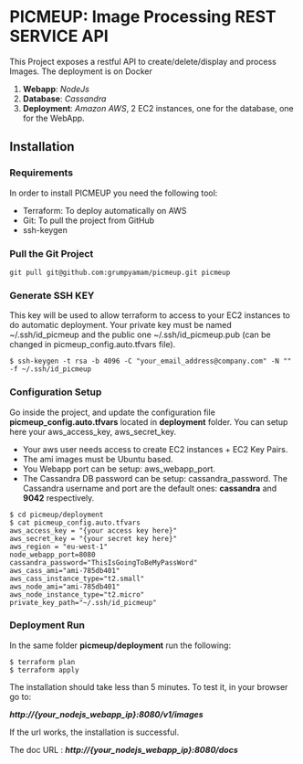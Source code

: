 # PICMEUP: Image Processing REST SERVICE API

This Project exposes a restful API to create/delete/display and process Images.
The deployment is on Docker

  1. **Webapp**: *NodeJs*
  2. **Database**: *Cassandra*
  3. **Deployment**: *Amazon AWS*, 2 EC2 instances, one for the database, one for the WebApp.

## Installation
### Requirements
In order to install PICMEUP you need the following tool:
  * Terraform: To deploy automatically on AWS
  * Git: To pull the project from GitHub
  * ssh-keygen

### Pull the Git Project
~~~~
git pull git@github.com:grumpyamam/picmeup.git picmeup
~~~~
### Generate SSH KEY
This key will be used to allow terraform to access to your EC2 instances to do automatic deployment.
Your private key must be named ~/.ssh/id_picmeup and the public one ~/.ssh/id_picmeup.pub (can be changed in picmeup_config.auto.tfvars file).
~~~~
$ ssh-keygen -t rsa -b 4096 -C "your_email_address@company.com" -N "" -f ~/.ssh/id_picmeup
~~~~
### Configuration Setup
Go inside the project, and update the configuration file **picmeup_config.auto.tfvars** located in **deployment** folder.
You can setup here your aws_access_key, aws_secret_key.
* Your aws user needs access to create EC2 instances + EC2 Key Pairs.
* The ami images must be Ubuntu based.
* You Webapp port can be setup: aws_webapp_port.
* The Cassandra DB password can be setup:
 cassandra_password. The Cassandra username and port are the default ones: **cassandra** and **9042** respectively.

~~~~
$ cd picmeup/deployment
$ cat picmeup_config.auto.tfvars
aws_access_key = "{your access key here}"
aws_secret_key = "{your secret key here}"
aws_region = "eu-west-1"
node_webapp_port=8080
cassandra_password="ThisIsGoingToBeMyPassWord"
aws_cass_ami="ami-785db401"
aws_cass_instance_type="t2.small"
aws_node_ami="ami-785db401"
aws_node_instance_type="t2.micro"
private_key_path="~/.ssh/id_picmeup"
~~~~

### Deployment Run

In the same folder **picmeup/deployment** run the following:

~~~~
$ terraform plan
$ terraform apply
~~~~

The installation should take less than 5 minutes.
To test it, in your browser go to:

***http://{your_nodejs_webapp_ip}:8080/v1/images***

If the url works, the installation is successful.

The doc URL :
***http://{your_nodejs_webapp_ip}:8080/docs***
